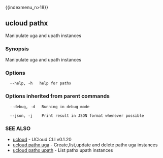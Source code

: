 {{indexmenu_n>18}}

## ucloud pathx

Manipulate uga and upath instances

### Synopsis

Manipulate uga and upath instances

### Options

```
  --help, -h   help for pathx 

```

### Options inherited from parent commands

```
  --debug, -d   Running in debug mode 

  --json, -j    Print result in JSON format whenever possible 

```

### SEE ALSO

* [ucloud](software/cli/cmd/ucloud)	 - UCloud CLI v0.1.20
* [ucloud pathx uga](software/cli/cmd/ucloud/pathx/uga)	 - Create,list,update and delete pathx uga instances
* [ucloud pathx upath](software/cli/cmd/ucloud/pathx/upath)	 - List pathx upath instances

